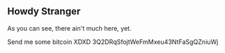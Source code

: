 ## Howdy Stranger

As you can see, there ain't much here, yet.

Send me some bitcoin XDXD 3Q2DRqSfojtWeFmMxeu43NtFaSgQZniuWj
